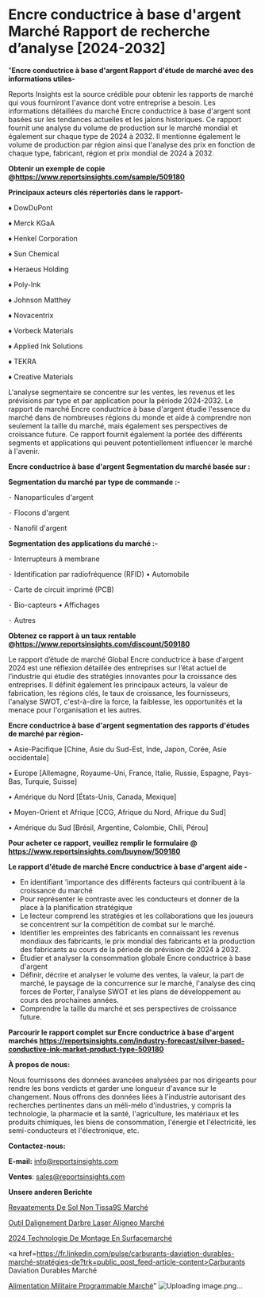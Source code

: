 # Encre conductrice à base d'argent Marché Rapport de recherche d’analyse [2024-2032]

"<strong>Encre conductrice à base d'argent Rapport d'étude de marché avec des informations utiles-</strong>

Reports Insights est la source crédible pour obtenir les rapports de marché qui vous fourniront l'avance dont votre entreprise a besoin. Les informations détaillées du marché Encre conductrice à base d'argent sont basées sur les tendances actuelles et les jalons historiques. Ce rapport fournit une analyse du volume de production sur le marché mondial et également sur chaque type de 2024 à 2032. Il mentionne également le volume de production par région ainsi que l'analyse des prix en fonction de chaque type, fabricant, région et prix mondial de 2024 à 2032.

<strong><b>Obtenir un exemple de copie @</b></strong><a href=https://www.reportsinsights.com/sample/509180><strong><b>https://www.reportsinsights.com/sample/509180</b></strong></a>

<b>Principaux acteurs clés répertoriés dans le rapport-</b>

<b> </b>♦ DowDuPont

♦ Merck KGaA

♦ Henkel Corporation

♦ Sun Chemical

♦ Heraeus Holding

♦ Poly-Ink

♦ Johnson Matthey

♦ Novacentrix

♦ Vorbeck Materials

♦ Applied Ink Solutions

♦ TEKRA

♦ Creative Materials

L'analyse segmentaire se concentre sur les ventes, les revenus et les prévisions par type et par application pour la période 2024-2032. Le rapport de marché Encre conductrice à base d'argent étudie l'essence du marché dans de nombreuses régions du monde et aide à comprendre non seulement la taille du marché, mais également ses perspectives de croissance future. Ce rapport fournit également la portée des différents segments et applications qui peuvent potentiellement influencer le marché à l'avenir.

<strong>Encre conductrice à base d'argent Segmentation du marché basée sur :</strong>

<strong>Segmentation du marché par type de commande :-</strong>

⁃ Nanoparticules d'argent

⁃ Flocons d'argent

⁃ Nanofil d'argent

<strong>Segmentation des applications du marché :-</strong>

⁃ Interrupteurs à membrane

⁃ Identification par radiofréquence (RFID)
• Automobile

⁃ Carte de circuit imprimé (PCB)

⁃ Bio-capteurs
• Affichages

⁃ Autres

<strong><b>Obtenez ce rapport à un taux rentable @</b></strong><a href=https://www.reportsinsights.com/discount/509180><strong><b>https://www.reportsinsights.com/discount/509180</b></strong></a>

Le rapport d’étude de marché Global Encre conductrice à base d'argent 2024 est une réflexion détaillée des entreprises sur l’état actuel de l’industrie qui étudie des stratégies innovantes pour la croissance des entreprises. Il définit également les principaux acteurs, la valeur de fabrication, les régions clés, le taux de croissance, les fournisseurs, l'analyse SWOT, c'est-à-dire la force, la faiblesse, les opportunités et la menace pour l'organisation et les autres.

<strong>Encre conductrice à base d'argent segmentation des rapports d'études de marché par région-</strong>

• Asie-Pacifique [Chine, Asie du Sud-Est, Inde, Japon, Corée, Asie occidentale]

• Europe [Allemagne, Royaume-Uni, France, Italie, Russie, Espagne, Pays-Bas, Turquie, Suisse]

• Amérique du Nord [États-Unis, Canada, Mexique]

• Moyen-Orient et Afrique [CCG, Afrique du Nord, Afrique du Sud]

• Amérique du Sud [Brésil, Argentine, Colombie, Chili, Pérou]

<strong>Pour acheter ce rapport, veuillez remplir le formulaire @   <a href=https://www.reportsinsights.com/buynow/509180>https://www.reportsinsights.com/buynow/509180</a></strong>

<strong>Le rapport d'étude de marché Encre conductrice à base d'argent aide -</strong>
<ul>
  <li>En identifiant 'importance des différents facteurs qui contribuent à la croissance du marché</li>
  <li>Pour représenter le contraste avec les conducteurs et donner de la place à la planification stratégique</li>
  <li>Le lecteur comprend les stratégies et les collaborations que les joueurs se concentrent sur la compétition de combat sur le marché.</li>
  <li>Identifier les empreintes des fabricants en connaissant les revenus mondiaux des fabricants, le prix mondial des fabricants et la production des fabricants au cours de la période de prévision de 2024 à 2032.</li>
  <li>Étudier et analyser la consommation globale Encre conductrice à base d'argent</li>
  <li>Définir, décrire et analyser le volume des ventes, la valeur, la part de marché, le paysage de la concurrence sur le marché, l'analyse des cinq forces de Porter, l'analyse SWOT et les plans de développement au cours des prochaines années.</li>
  <li>Comprendre la taille du marché et ses perspectives de croissance future.</li>
</ul>

<strong>Parcourir le rapport complet sur Encre conductrice à base d'argent marchés <a href=https://reportsinsights.com/industry-forecast/silver-based-conductive-ink-market-product-type-509180>https://reportsinsights.com/industry-forecast/silver-based-conductive-ink-market-product-type-509180</a></strong>

<strong>À propos de nous:</strong>

Nous fournissons des données avancées analysées par nos dirigeants pour rendre les bons verdicts et garder une longueur d'avance sur le changement. Nous offrons des données liées à l'industrie autorisant des recherches pertinentes dans un méli-mélo d'industries, y compris la technologie, la pharmacie et la santé, l'agriculture, les matériaux et les produits chimiques, les biens de consommation, l'énergie et l'électricité, les semi-conducteurs et l'électronique, etc.

<strong>Contactez-nous:</strong>

<strong>E-mail:</strong> <a href=mailto:info@reportsinsights.com>info@reportsinsights.com</a>

<strong>Ventes</strong>: <a href=mailto:sales@reportsinsights.com>sales@reportsinsights.com</a>

<strong>Unsere anderen Berichte</strong>

<a href=https://www.linkedin.com/pulse/rev%C3%AAtements-de-sol-non-tiss%C3%A9s-march%C3%A9-moteurs-pkzqf/>Revaatements De Sol Non Tissa9S Marché</a>

<a href=https://www.linkedin.com/pulse/outil-dalignement-darbre-laser-aligneo-march%C3%A9-uta9c/>Outil Dalignement Darbre Laser Aligneo Marché</a>

<a href=https://www.linkedin.com/pulse/2024-technologie-de-montage-en-surfacemarché-krbkc/>2024 Technologie De Montage En Surfacemarché</a>

<a href=https://fr.linkedin.com/pulse/carburants-daviation-durables-marché-stratégies-de?trk=public_post_feed-article-content>Carburants Daviation Durables Marché</a>

<a href=https://www.linkedin.com/pulse/alimentation-militaire-programmable-march%C3%A9-sxgef/>Alimentation Militaire Programmable Marché</a>"
![Uploading image.png…]()
